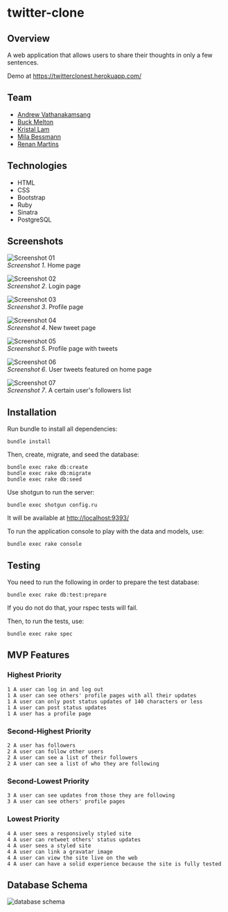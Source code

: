 # twitter-clone

## Overview

A web application that allows users to share their thoughts in only a few
sentences.

Demo at https://twitterclonest.herokuapp.com/

## Team

* [Andrew Vathanakamsang](https://github.com/portatlas)
* [Buck Melton](https://github.com/buckmelton)
* [Kristal Lam](https://github.com/kristallam)
* [Mila Bessmann](https://github.com/ftBessmann)
* [Renan Martins](https://github.com/nbkhope)

## Technologies

* HTML
* CSS
* Bootstrap
* Ruby
* Sinatra
* PostgreSQL

## Screenshots

![Screenshot 01](public/images/twitterclone_01b.png)  
*Screenshot 1*.  Home page


![Screenshot 02](public/images/twitterclone_02b.png)  
*Screenshot 2*.  Login page


![Screenshot 03](public/images/twitterclone_03b.png)  
*Screenshot 3*.  Profile page


![Screenshot 04](public/images/twitterclone_04b.png)  
*Screenshot 4*.  New tweet page


![Screenshot 05](public/images/twitterclone_05b.png)  
*Screenshot 5*.  Profile page with tweets


![Screenshot 06](public/images/twitterclone_06b.png)  
*Screenshot 6*.  User tweets featured on home page


![Screenshot 07](public/images/twitterclone_07b.png)  
*Screenshot 7*.  A certain user's followers list


## Installation

Run bundle to install all dependencies:

```
bundle install
```

Then, create, migrate, and seed the database:

```
bundle exec rake db:create
bundle exec rake db:migrate
bundle exec rake db:seed
```

Use shotgun to run the server:

```
bundle exec shotgun config.ru
```

It will be available at [http://localhost:9393/](http://localhost:9393/)

To run the application console to play with the data and models, use:

```
bundle exec rake console
```

## Testing

You need to run the following in order to prepare the test database:

```
bundle exec rake db:test:prepare
```

If you do not do that, your rspec tests will fail.

Then, to run the tests, use:

```
bundle exec rake spec
```

## MVP Features

### Highest Priority
```
1 A user can log in and log out
1 A user can see others' profile pages with all their updates
1 A user can only post status updates of 140 characters or less
1 A user can post status updates
1 A user has a profile page
```

### Second-Highest Priority
```
2 A user has followers
2 A user can follow other users
2 A user can see a list of their followers
2 A user can see a list of who they are following
```

### Second-Lowest Priority
```
3 A user can see updates from those they are following
3 A user can see others' profile pages
```

### Lowest Priority
```
4 A user sees a responsively styled site
4 A user can retweet others' status updates
4 A user sees a styled site
4 A user can link a gravatar image
4 A user can view the site live on the web
4 A user can have a solid experience because the site is fully tested
```

## Database Schema

![database schema](schema.png)
